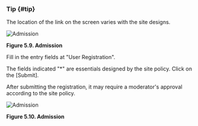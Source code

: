 ### Tip {#tip}

The location of the link on the screen varies with the site designs.

![Admission](../../assets/xoonips-operate8.png)

**Figure 5.9. Admission**

Fill in the entry fields at &quot;User Registration&quot;.

The fields indicated &quot;*&quot; are essentials designed by the site policy. Click on the [Submit].

After submitting the registration, it may require a moderator&#039;s approval according to the site policy.

![Admission](../../assets/xoonips-operate9.png)

**Figure 5.10. Admission**